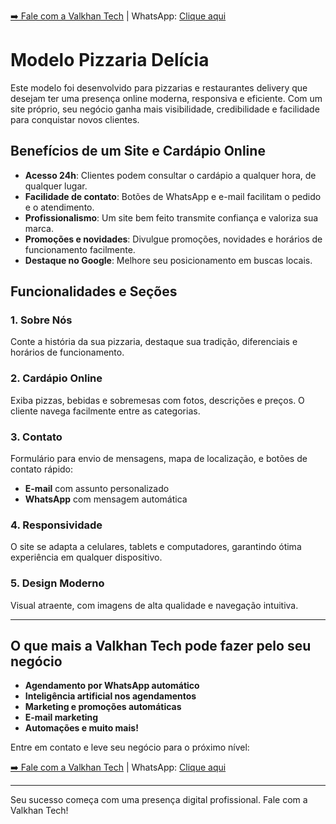 [➡️ Fale com a Valkhan Tech](https://valkhan.com.br) | WhatsApp: [Clique aqui](https://wa.me/5511965572558?text=Gostaria%20de%20fazer%20um%20site%20para%20minha%20Pizzaria%20com%20a%20Valkhan%20Tech)

# Modelo Pizzaria Delícia

Este modelo foi desenvolvido para pizzarias e restaurantes delivery que desejam ter uma presença online moderna, responsiva e eficiente. Com um site próprio, seu negócio ganha mais visibilidade, credibilidade e facilidade para conquistar novos clientes.

## Benefícios de um Site e Cardápio Online
- **Acesso 24h**: Clientes podem consultar o cardápio a qualquer hora, de qualquer lugar.
- **Facilidade de contato**: Botões de WhatsApp e e-mail facilitam o pedido e o atendimento.
- **Profissionalismo**: Um site bem feito transmite confiança e valoriza sua marca.
- **Promoções e novidades**: Divulgue promoções, novidades e horários de funcionamento facilmente.
- **Destaque no Google**: Melhore seu posicionamento em buscas locais.

## Funcionalidades e Seções

### 1. Sobre Nós
Conte a história da sua pizzaria, destaque sua tradição, diferenciais e horários de funcionamento.

### 2. Cardápio Online
Exiba pizzas, bebidas e sobremesas com fotos, descrições e preços. O cliente navega facilmente entre as categorias.

### 3. Contato
Formulário para envio de mensagens, mapa de localização, e botões de contato rápido:
- **E-mail** com assunto personalizado
- **WhatsApp** com mensagem automática

### 4. Responsividade
O site se adapta a celulares, tablets e computadores, garantindo ótima experiência em qualquer dispositivo.

### 5. Design Moderno
Visual atraente, com imagens de alta qualidade e navegação intuitiva.

---

## O que mais a Valkhan Tech pode fazer pelo seu negócio
- **Agendamento por WhatsApp automático**
- **Inteligência artificial nos agendamentos**
- **Marketing e promoções automáticas**
- **E-mail marketing**
- **Automações e muito mais!**

Entre em contato e leve seu negócio para o próximo nível:

[➡️ Fale com a Valkhan Tech](https://valkhan.com.br) | WhatsApp: [Clique aqui](https://wa.me/5511965572558?text=Gostaria%20de%20fazer%20um%20site%20para%20minha%20Pizzaria%20com%20a%20Valkhan%20Tech)

---

Seu sucesso começa com uma presença digital profissional. Fale com a Valkhan Tech!
